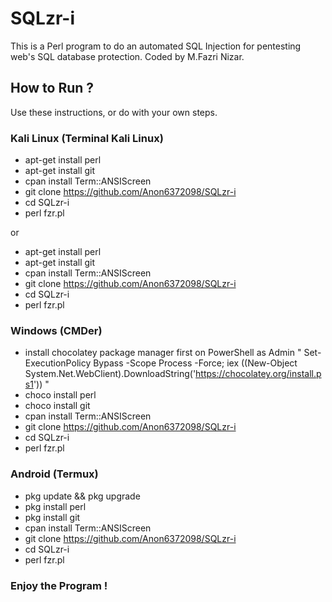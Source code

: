 # SQLzr-i

This is a Perl program to do an automated SQL Injection for pentesting web's SQL database protection. Coded by M.Fazri Nizar.

## How to Run ?

Use these instructions, or do with your own steps.

### Kali Linux (Terminal Kali Linux)

- apt-get install perl
- apt-get install git
- cpan install Term::ANSIScreen
- git clone https://github.com/Anon6372098/SQLzr-i
- cd SQLzr-i
- perl fzr.pl

or

- apt-get install perl
- apt-get install git
- cpan install Term::ANSIScreen
- git clone https://github.com/Anon6372098/SQLzr-i
- cd SQLzr-i
- perl fzr.pl

### Windows (CMDer)

- install chocolatey package manager first on PowerShell as Admin " Set-ExecutionPolicy Bypass -Scope Process -Force; iex ((New-Object System.Net.WebClient).DownloadString('https://chocolatey.org/install.ps1')) "
- choco install perl
- choco install git
- cpan install Term::ANSIScreen
- git clone https://github.com/Anon6372098/SQLzr-i
- cd SQLzr-i
- perl fzr.pl

### Android (Termux)

- pkg update && pkg upgrade
- pkg install perl
- pkg install git
- cpan install Term::ANSIScreen
- git clone https://github.com/Anon6372098/SQLzr-i
- cd SQLzr-i
- perl fzr.pl

### Enjoy the Program !
